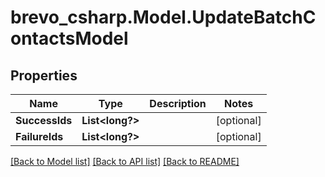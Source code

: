 # brevo_csharp.Model.UpdateBatchContactsModel
## Properties

Name | Type | Description | Notes
------------ | ------------- | ------------- | -------------
**SuccessIds** | **List&lt;long?&gt;** |  | [optional] 
**FailureIds** | **List&lt;long?&gt;** |  | [optional] 

[[Back to Model list]](../README.md#documentation-for-models) [[Back to API list]](../README.md#documentation-for-api-endpoints) [[Back to README]](../README.md)

